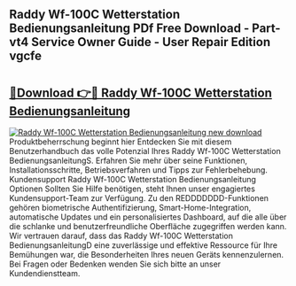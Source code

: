 ## Raddy Wf-100C Wetterstation Bedienungsanleitung PDf Free Download - Part-vt4 Service Owner Guide - User Repair Edition vgcfe

# <h2><a href="http://df3sjv.blite.top/?on=Raddy+Wf-100C+Wetterstation+Bedienungsanleitung">🔗Download 👉🔴 Raddy Wf-100C Wetterstation Bedienungsanleitung</a></h2>

[![Raddy Wf-100C Wetterstation Bedienungsanleitung new download](https://i.imgur.com/lujVjoI.png)](http://df3sjv.blite.top/?on=Raddy+Wf-100C+Wetterstation+Bedienungsanleitung)
Produktbeherrschung beginnt hier Entdecken Sie mit diesem Benutzerhandbuch das volle Potenzial Ihres Raddy Wf-100C Wetterstation BedienungsanleitungS. Erfahren Sie mehr über seine Funktionen, Installationsschritte, Betriebsverfahren und Tipps zur Fehlerbehebung. Kundensupport Raddy Wf-100C Wetterstation Bedienungsanleitung Optionen Sollten Sie Hilfe benötigen, steht Ihnen unser engagiertes Kundensupport-Team zur Verfügung. Zu den REDDDDDDD-Funktionen gehören biometrische Authentifizierung, Smart-Home-Integration, automatische Updates und ein personalisiertes Dashboard, auf die alle über die schlanke und benutzerfreundliche Oberfläche zugegriffen werden kann. Wir vertrauen darauf, dass das Raddy Wf-100C Wetterstation BedienungsanleitungD eine zuverlässige und effektive Ressource für Ihre Bemühungen war, die Besonderheiten Ihres neuen Geräts kennenzulernen. Bei Fragen oder Bedenken wenden Sie sich bitte an unser Kundendienstteam.
